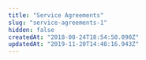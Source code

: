 ```yaml
---
title: "Service Agreements"
slug: "service-agreements-1"
hidden: false
createdAt: "2018-08-24T18:54:50.090Z"
updatedAt: "2019-11-20T14:48:16.943Z"
---
```

